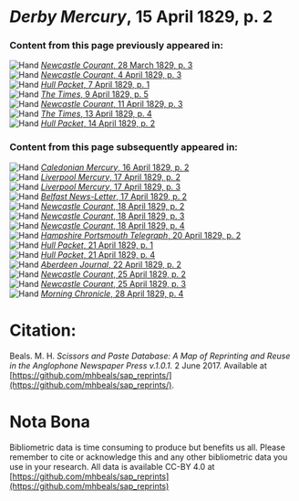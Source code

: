 # *Derby Mercury*, 15 April 1829, p. 2  
  
### Content from this page previously appeared in:  
![Hand](http://scissorsandpaste.net/wp-content/uploads/2017/06/smallhandpointer.png) [*Newcastle Courant*, 28 March 1829, p. 3](https://mhbeals.github.io/sap_html/Newcastle-Courant/Newcastle-Courant-28-March-1829-p-3)  
![Hand](http://scissorsandpaste.net/wp-content/uploads/2017/06/smallhandpointer.png) [*Newcastle Courant*, 4 April 1829, p. 3](https://mhbeals.github.io/sap_html/Newcastle-Courant/Newcastle-Courant-4-April-1829-p-3)  
![Hand](http://scissorsandpaste.net/wp-content/uploads/2017/06/smallhandpointer.png) [*Hull Packet*, 7 April 1829, p. 1](https://mhbeals.github.io/sap_html/Hull-Packet/Hull-Packet-7-April-1829-p-1)  
![Hand](http://scissorsandpaste.net/wp-content/uploads/2017/06/smallhandpointer.png) [*The Times*, 9 April 1829, p. 5](https://mhbeals.github.io/sap_html/The-Times/The-Times-9-April-1829-p-5)  
![Hand](http://scissorsandpaste.net/wp-content/uploads/2017/06/smallhandpointer.png) [*Newcastle Courant*, 11 April 1829, p. 3](https://mhbeals.github.io/sap_html/Newcastle-Courant/Newcastle-Courant-11-April-1829-p-3)  
![Hand](http://scissorsandpaste.net/wp-content/uploads/2017/06/smallhandpointer.png) [*The Times*, 13 April 1829, p. 4](https://mhbeals.github.io/sap_html/The-Times/The-Times-13-April-1829-p-4)  
![Hand](http://scissorsandpaste.net/wp-content/uploads/2017/06/smallhandpointer.png) [*Hull Packet*, 14 April 1829, p. 2](https://mhbeals.github.io/sap_html/Hull-Packet/Hull-Packet-14-April-1829-p-2)  
  
### Content from this page subsequently appeared in:  
![Hand](http://scissorsandpaste.net/wp-content/uploads/2017/06/smallhandpointer.png) [*Caledonian Mercury*, 16 April 1829, p. 2](https://mhbeals.github.io/sap_html/Caledonian-Mercury/Caledonian-Mercury-16-April-1829-p-2)  
![Hand](http://scissorsandpaste.net/wp-content/uploads/2017/06/smallhandpointer.png) [*Liverpool Mercury*, 17 April 1829, p. 2](https://mhbeals.github.io/sap_html/Liverpool-Mercury/Liverpool-Mercury-17-April-1829-p-2)  
![Hand](http://scissorsandpaste.net/wp-content/uploads/2017/06/smallhandpointer.png) [*Liverpool Mercury*, 17 April 1829, p. 3](https://mhbeals.github.io/sap_html/Liverpool-Mercury/Liverpool-Mercury-17-April-1829-p-3)  
![Hand](http://scissorsandpaste.net/wp-content/uploads/2017/06/smallhandpointer.png) [*Belfast News-Letter*, 17 April 1829, p. 2](https://mhbeals.github.io/sap_html/Belfast-News-Letter/Belfast-News-Letter-17-April-1829-p-2)  
![Hand](http://scissorsandpaste.net/wp-content/uploads/2017/06/smallhandpointer.png) [*Newcastle Courant*, 18 April 1829, p. 2](https://mhbeals.github.io/sap_html/Newcastle-Courant/Newcastle-Courant-18-April-1829-p-2)  
![Hand](http://scissorsandpaste.net/wp-content/uploads/2017/06/smallhandpointer.png) [*Newcastle Courant*, 18 April 1829, p. 3](https://mhbeals.github.io/sap_html/Newcastle-Courant/Newcastle-Courant-18-April-1829-p-3)  
![Hand](http://scissorsandpaste.net/wp-content/uploads/2017/06/smallhandpointer.png) [*Newcastle Courant*, 18 April 1829, p. 4](https://mhbeals.github.io/sap_html/Newcastle-Courant/Newcastle-Courant-18-April-1829-p-4)  
![Hand](http://scissorsandpaste.net/wp-content/uploads/2017/06/smallhandpointer.png) [*Hampshire Portsmouth Telegraph*, 20 April 1829, p. 2](https://mhbeals.github.io/sap_html/Hampshire-Portsmouth-Telegraph/Hampshire-Portsmouth-Telegraph-20-April-1829-p-2)  
![Hand](http://scissorsandpaste.net/wp-content/uploads/2017/06/smallhandpointer.png) [*Hull Packet*, 21 April 1829, p. 1](https://mhbeals.github.io/sap_html/Hull-Packet/Hull-Packet-21-April-1829-p-1)  
![Hand](http://scissorsandpaste.net/wp-content/uploads/2017/06/smallhandpointer.png) [*Hull Packet*, 21 April 1829, p. 4](https://mhbeals.github.io/sap_html/Hull-Packet/Hull-Packet-21-April-1829-p-4)  
![Hand](http://scissorsandpaste.net/wp-content/uploads/2017/06/smallhandpointer.png) [*Aberdeen Journal*, 22 April 1829, p. 2](https://mhbeals.github.io/sap_html/Aberdeen-Journal/Aberdeen-Journal-22-April-1829-p-2)  
![Hand](http://scissorsandpaste.net/wp-content/uploads/2017/06/smallhandpointer.png) [*Newcastle Courant*, 25 April 1829, p. 2](https://mhbeals.github.io/sap_html/Newcastle-Courant/Newcastle-Courant-25-April-1829-p-2)  
![Hand](http://scissorsandpaste.net/wp-content/uploads/2017/06/smallhandpointer.png) [*Newcastle Courant*, 25 April 1829, p. 3](https://mhbeals.github.io/sap_html/Newcastle-Courant/Newcastle-Courant-25-April-1829-p-3)  
![Hand](http://scissorsandpaste.net/wp-content/uploads/2017/06/smallhandpointer.png) [*Morning Chronicle*, 28 April 1829, p. 4](https://mhbeals.github.io/sap_html/Morning-Chronicle/Morning-Chronicle-28-April-1829-p-4)  


# Citation: 

Beals. M. H. *Scissors and Paste Database: A Map of Reprinting and Reuse in the Anglophone Newspaper Press v.1.0.1.* 2 June 2017. Available at [https://github.com/mhbeals/sap_reprints/](https://github.com/mhbeals/sap_reprints/). 

# Nota Bona

Bibliometric data is time consuming to produce but benefits us all. Please remember to cite or acknowledge this and any other bibliometric data you use in your research. All data is available CC-BY 4.0 at [https://github.com/mhbeals/sap_reprints](https://github.com/mhbeals/sap_reprints)
